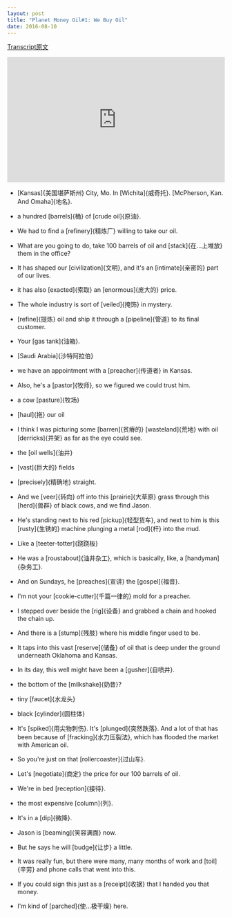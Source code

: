 ```yaml
---
layout: post
title: "Planet Money Oil#1: We Buy Oil"
date: 2016-08-10
---
```


[Transcript原文](http://www.npr.org/templates/transcript/transcript.php?storyId=489457747)

<iframe src="https://www.npr.org/player/embed/489457747/489506254" width="100%" height="290" frameborder="0" scrolling="no" title="NPR embedded audio player"></iframe>




- [Kansas]{美国堪萨斯州} City, Mo. In [Wichita]{威奇托}. [McPherson, Kan. And Omaha]{地名}.

- a hundred [barrels]{桶} of [crude oil]{原油}.

- We had to find a [refinery]{精炼厂} willing to take our oil.

- What are you going to do, take 100 barrels of oil and [stack]{在...上堆放} them in the office?

- It has shaped our [civilization]{文明}, and it's an [intimate]{亲密的} part of our lives. 

- it has also [exacted]{索取} an [enormous]{庞大的} price. 

- The whole industry is sort of [veiled]{掩饰} in mystery. 

- [refine]{提炼} oil and ship it through a [pipeline]{管道} to its final customer.

- Your [gas tank]{油箱}.

- [Saudi Arabia]{沙特阿拉伯}
 
- we have an appointment with a [preacher]{传道者} in Kansas.

- Also, he's a [pastor]{牧师}, so we figured we could trust him. 

- a cow [pasture]{牧场} 

- [haul]{拖} our oil 

- I think I was picturing some [barren]{贫瘠的} [wasteland]{荒地} with oil [derricks]{井架} as far as the eye could see. 

- the [oil wells]{油井} 

- [vast]{巨大的} fields 

- [precisely]{精确地} straight.

- And we [veer]{转向} off into this [prairie]{大草原} grass through this [herd]{兽群} of black cows, and we find Jason.

- He's standing next to his red [pickup]{轻型货车}, and next to him is this [rusty]{生锈的} machine plunging a metal [rod]{杆} into the mud.

- Like a [teeter-totter]{跷跷板}

- He was a [roustabout]{油井杂工}, which is basically, like, a [handyman]{杂务工}.

- And on Sundays, he [preaches]{宣讲} the [gospel]{福音}.

- I'm not your [cookie-cutter]{千篇一律的} mold for a preacher. 

- I stepped over beside the [rig]{设备} and grabbed a chain and hooked the chain up. 

- And there is a [stump]{残肢} where his middle finger used to be. 

- It taps into this vast [reserve]{储备} of oil that is deep under the ground underneath Oklahoma and Kansas. 

- In its day, this well might have been a [gusher]{自喷井}. 

- the bottom of the [milkshake]{奶昔}?

- tiny [faucet]{水龙头} 

- black [cylinder]{圆柱体} 

- It's [spiked]{用尖物刺伤}. It's [plunged]{突然跌落}. And a lot of that has been because of [fracking]{水力压裂法}, which has flooded the market with American oil. 

- So you're just on that [rollercoaster]{过山车}. 

- Let's [negotiate]{商定} the price for our 100 barrels of oil.

- We're in bed [reception]{接待}. 

- the most expensive [column]{列}.

- It's in a [dip]{微降}. 

- Jason is [beaming]{笑容满面} now. 

- But he says he will [budge]{让步} a little.

- It was really fun, but there were many, many months of work and [toil]{辛劳} and phone calls that went into this. 

- If you could sign this just as a [receipt]{收据} that I handed you that money.

- I'm kind of [parched]{使...极干燥} here.




